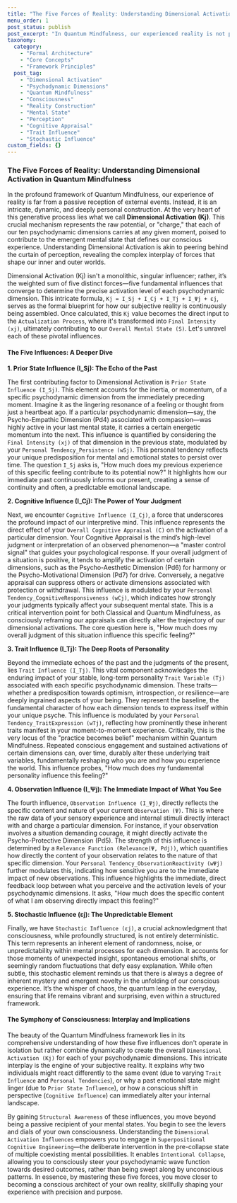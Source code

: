 ```yaml
---
title: "The Five Forces of Reality: Understanding Dimensional Activation in Quantum Mindfulness"
menu_order: 1
post_status: publish
post_excerpt: "In Quantum Mindfulness, our experienced reality is not passively received but actively constructed through a dynamic process called Dimensional Activation (Kj). This core mechanism is shaped by five distinct influences, ranging from the echoes of past experiences and the deep roots of our personality to the immediate impact of our observations and even an element of inherent unpredictability. Understanding these forces empowers us to become conscious architects of our inner and outer worlds."
taxonomy:
  category:
    - "Formal Architecture"
    - "Core Concepts"
    - "Framework Principles"
  post_tag:
    - "Dimensional Activation"
    - "Psychodynamic Dimensions"
    - "Quantum Mindfulness"
    - "Consciousness"
    - "Reality Construction"
    - "Mental State"
    - "Perception"
    - "Cognitive Appraisal"
    - "Trait Influence"
    - "Stochastic Influence"
custom_fields: {}
---
```


### The Five Forces of Reality: Understanding Dimensional Activation in Quantum Mindfulness

In the profound framework of Quantum Mindfulness, our experience of reality is far from a passive reception of external events. Instead, it is an intricate, dynamic, and deeply personal construction. At the very heart of this generative process lies what we call **Dimensional Activation (Kj)**. This crucial mechanism represents the raw potential, or "charge," that each of our ten psychodynamic dimensions carries at any given moment, poised to contribute to the emergent mental state that defines our conscious experience. Understanding Dimensional Activation is akin to peering behind the curtain of perception, revealing the complex interplay of forces that shape our inner and outer worlds.

Dimensional Activation (Kj) isn't a monolithic, singular influencer; rather, it’s the weighted sum of five distinct forces—five fundamental influences that converge to determine the precise activation level of each psychodynamic dimension. This intricate formula, `Kj = I_Sj + I_Cj + I_Tj + I_Ψj + εj`, serves as the formal blueprint for how our subjective reality is continuously being assembled. Once calculated, this `Kj` value becomes the direct input to the `Actualization Process`, where it's transformed into `Final Intensity (xj)`, ultimately contributing to our `Overall Mental State (S)`. Let's unravel each of these pivotal influences.

#### The Five Influences: A Deeper Dive

**1. Prior State Influence (I_Sj): The Echo of the Past**

The first contributing factor to Dimensional Activation is `Prior State Influence (I_Sj)`. This element accounts for the inertia, or momentum, of a specific psychodynamic dimension from the immediately preceding moment. Imagine it as the lingering resonance of a feeling or thought from just a heartbeat ago. If a particular psychodynamic dimension—say, the Psycho-Empathic Dimension (Pd4) associated with compassion—was highly active in your last mental state, it carries a certain energetic momentum into the next. This influence is quantified by considering the `Final Intensity (xj)` of that dimension in the previous state, modulated by your `Personal Tendency_Persistence (wSj)`. This personal tendency reflects your unique predisposition for mental and emotional states to persist over time. The question `I_Sj` asks is, "How much does my previous experience of this specific feeling contribute to its potential now?" It highlights how our immediate past continuously informs our present, creating a sense of continuity and often, a predictable emotional landscape.

**2. Cognitive Influence (I_Cj): The Power of Your Judgment**

Next, we encounter `Cognitive Influence (I_Cj)`, a force that underscores the profound impact of our interpretive mind. This influence represents the direct effect of your `Overall Cognitive Appraisal (C)` on the activation of a particular dimension. Your Cognitive Appraisal is the mind’s high-level judgment or interpretation of an observed phenomenon—a "master control signal" that guides your psychological response. If your overall judgment of a situation is positive, it tends to amplify the activation of certain dimensions, such as the Psycho-Aesthetic Dimension (Pd6) for harmony or the Psycho-Motivational Dimension (Pd7) for drive. Conversely, a negative appraisal can suppress others or activate dimensions associated with protection or withdrawal. This influence is modulated by your `Personal Tendency_CognitiveResponsiveness (wCj)`, which indicates how strongly your judgments typically affect your subsequent mental state. This is a critical intervention point for both Classical and Quantum Mindfulness, as consciously reframing our appraisals can directly alter the trajectory of our dimensional activations. The core question here is, "How much does my overall judgment of this situation influence this specific feeling?"

**3. Trait Influence (I_Tj): The Deep Roots of Personality**

Beyond the immediate echoes of the past and the judgments of the present, lies `Trait Influence (I_Tj)`. This vital component acknowledges the enduring impact of your stable, long-term personality `Trait Variable (Tj)` associated with each specific psychodynamic dimension. These traits—whether a predisposition towards optimism, introspection, or resilience—are deeply ingrained aspects of your being. They represent the baseline, the fundamental character of how each dimension tends to express itself within your unique psyche. This influence is modulated by your `Personal Tendency_TraitExpression (wTj)`, reflecting how prominently these inherent traits manifest in your moment-to-moment experience. Critically, this is the very locus of the "practice becomes belief" mechanism within Quantum Mindfulness. Repeated conscious engagement and sustained activations of certain dimensions can, over time, durably alter these underlying trait variables, fundamentally reshaping who you are and how you experience the world. This influence probes, "How much does my fundamental personality influence this feeling?"

**4. Observation Influence (I_Ψj): The Immediate Impact of What You See**

The fourth influence, `Observation Influence (I_Ψj)`, directly reflects the specific content and nature of your current `Observation (Ψ)`. This is where the raw data of your sensory experience and internal stimuli directly interact with and charge a particular dimension. For instance, if your observation involves a situation demanding courage, it might directly activate the Psycho-Protective Dimension (Pd5). The strength of this influence is determined by a `Relevance Function (Relevance(Ψ, Pdj))`, which quantifies how directly the content of your observation relates to the nature of that specific dimension. Your `Personal Tendency_ObservationReactivity (wΨj)` further modulates this, indicating how sensitive you are to the immediate impact of new observations. This influence highlights the immediate, direct feedback loop between what you perceive and the activation levels of your psychodynamic dimensions. It asks, "How much does the specific content of what I am observing directly impact this feeling?"

**5. Stochastic Influence (εj): The Unpredictable Element**

Finally, we have `Stochastic Influence (εj)`, a crucial acknowledgment that consciousness, while profoundly structured, is not entirely deterministic. This term represents an inherent element of randomness, noise, or unpredictability within mental processes for each dimension. It accounts for those moments of unexpected insight, spontaneous emotional shifts, or seemingly random fluctuations that defy easy explanation. While often subtle, this stochastic element reminds us that there is always a degree of inherent mystery and emergent novelty in the unfolding of our conscious experience. It’s the whisper of chaos, the quantum leap in the everyday, ensuring that life remains vibrant and surprising, even within a structured framework.

#### The Symphony of Consciousness: Interplay and Implications

The beauty of the Quantum Mindfulness framework lies in its comprehensive understanding of how these five influences don't operate in isolation but rather combine dynamically to create the overall `Dimensional Activation (Kj)` for each of your psychodynamic dimensions. This intricate interplay is the engine of your subjective reality. It explains why two individuals might react differently to the same event (due to varying `Trait Influence` and `Personal Tendencies`), or why a past emotional state might linger (due to `Prior State Influence`), or how a conscious shift in perspective (`Cognitive Influence`) can immediately alter your internal landscape.

By gaining `Structural Awareness` of these influences, you move beyond being a passive recipient of your mental states. You begin to see the levers and dials of your own consciousness. Understanding the `Dimensional Activation Influences` empowers you to engage in `Superpositional Cognitive Engineering`—the deliberate intervention in the pre-collapse state of multiple coexisting mental possibilities. It enables `Intentional Collapse`, allowing you to consciously steer your psychodynamic wave function towards desired outcomes, rather than being swept along by unconscious patterns. In essence, by mastering these five forces, you move closer to becoming a conscious architect of your own reality, skillfully shaping your experience with precision and purpose.